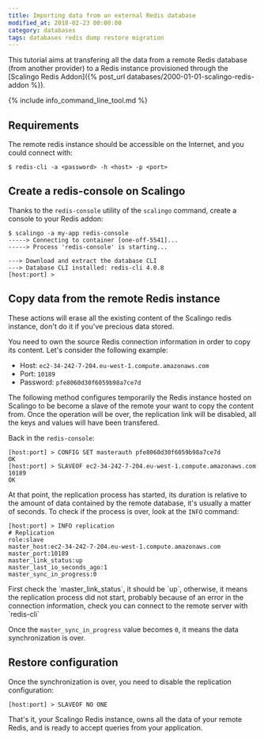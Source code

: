 ```yaml
---
title: Importing data from an external Redis database
modified_at: 2018-02-23 00:00:00
category: databases
tags: databases redis dump restore migration
---
```


This tutorial aims at transfering all the data from a remote Redis database
(from another provider) to a Redis instance provisioned through the [Scalingo
Redis Addon]({% post_url databases/2000-01-01-scalingo-redis-addon %}).

{% include info_command_line_tool.md %}

## Requirements

The remote redis instance should be accessible on the Internet, and you could connect with:

```console
$ redis-cli -a <password> -h <host> -p <port>
```

## Create a redis-console on Scalingo

Thanks to the `redis-console` utility of the `scalingo` command, create a
console to your Redis addon:

```console
$ scalingo -a my-app redis-console
-----> Connecting to container [one-off-5541]...
-----> Process 'redis-console' is starting...

---> Download and extract the database CLI
---> Database CLI installed: redis-cli 4.0.8
[host:port] >
```

## Copy data from the remote Redis instance

<aside class="warning" markdown="1">
These actions will erase all the existing content of the Scalingo redis
instance, don't do it if you've precious data stored.
</aside>

You need to own the source Redis connection information in order to copy its
content. Let's consider the following example:

* Host: `ec2-34-242-7-204.eu-west-1.compute.amazonaws.com`
* Port: `10189`
* Password: `pfe8060d30f6059b98a7ce7d`

The following method configures temporarily the Redis instance hosted on
Scalingo to be become a slave of the remote your want to copy the content from.
Once the operation will be over, the replication link will be disabled, all the
keys and values will have been transfered.

Back in the `redis-console`:

```console
[host:port] > CONFIG SET masterauth pfe8060d30f6059b98a7ce7d
OK
[host:port] > SLAVEOF ec2-34-242-7-204.eu-west-1.compute.amazonaws.com 10189
OK
```

At that point, the replication process has started, its duration is relative to
the amount of data contained by the remote database, it's usually a matter of seconds.
To check if the process is over, look at the `INFO` command:

```console
[host:port] > INFO replication
# Replication
role:slave
master_host:ec2-34-242-7-204.eu-west-1.compute.amazonaws.com
master_port:10189
master_link_status:up
master_last_io_seconds_ago:1
master_sync_in_progress:0
```

<aside class="warning" markdown="1">
First check the `master_link_status`, it should be `up`, otherwise, it means
the replication process did not start, probably because of an error in the
connection information, check you can connect to the remote server with `redis-cli`
</aside>

Once the `master_sync_in_progress` value becomes `0`, it means the data
synchronization is over.

## Restore configuration

Once the synchronization is over, you need to disable the replication configuration:

```console
[host:port] > SLAVEOF NO ONE
```

That's it, your Scalingo Redis instance, owns all the data of your remote Redis, and is
ready to accept queries from your application.
